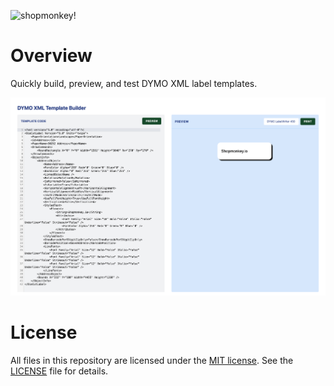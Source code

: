 ![shopmonkey!](https://www.shopmonkey.io/static/sm-light-logo-2c92d57bf5d188bb44c1b29353579e1f.svg)

# Overview

Quickly build, preview, and test DYMO XML label templates.

![screenshot](docs/screenshot.png)

# License

All files in this repository are licensed under the [MIT license](https://opensource.org/licenses/MIT). See the [LICENSE](./LICENSE) file for details.
